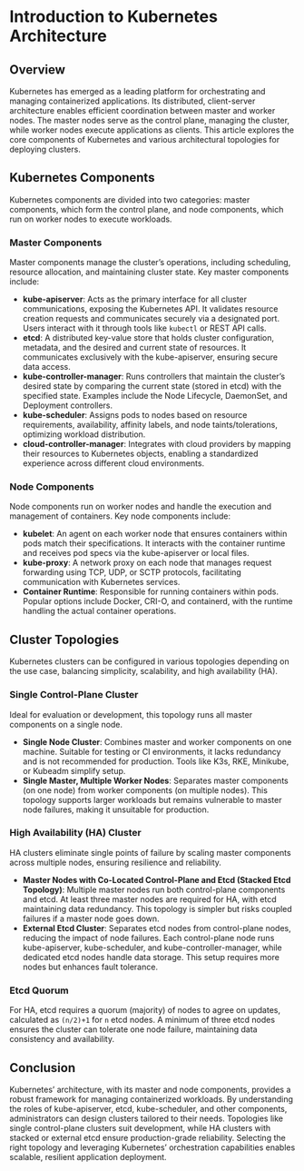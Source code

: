 # Introduction to Kubernetes Architecture

## Overview
Kubernetes has emerged as a leading platform for orchestrating and managing containerized applications. Its distributed, client-server architecture enables efficient coordination between master and worker nodes. The master nodes serve as the control plane, managing the cluster, while worker nodes execute applications as clients. This article explores the core components of Kubernetes and various architectural topologies for deploying clusters.

## Kubernetes Components
Kubernetes components are divided into two categories: master components, which form the control plane, and node components, which run on worker nodes to execute workloads.

### Master Components
Master components manage the cluster’s operations, including scheduling, resource allocation, and maintaining cluster state. Key master components include:

- **kube-apiserver**: Acts as the primary interface for all cluster communications, exposing the Kubernetes API. It validates resource creation requests and communicates securely via a designated port. Users interact with it through tools like `kubectl` or REST API calls.
- **etcd**: A distributed key-value store that holds cluster configuration, metadata, and the desired and current state of resources. It communicates exclusively with the kube-apiserver, ensuring secure data access.
- **kube-controller-manager**: Runs controllers that maintain the cluster’s desired state by comparing the current state (stored in etcd) with the specified state. Examples include the Node Lifecycle, DaemonSet, and Deployment controllers.
- **kube-scheduler**: Assigns pods to nodes based on resource requirements, availability, affinity labels, and node taints/tolerations, optimizing workload distribution.
- **cloud-controller-manager**: Integrates with cloud providers by mapping their resources to Kubernetes objects, enabling a standardized experience across different cloud environments.

### Node Components
Node components run on worker nodes and handle the execution and management of containers. Key node components include:

- **kubelet**: An agent on each worker node that ensures containers within pods match their specifications. It interacts with the container runtime and receives pod specs via the kube-apiserver or local files.
- **kube-proxy**: A network proxy on each node that manages request forwarding using TCP, UDP, or SCTP protocols, facilitating communication with Kubernetes services.
- **Container Runtime**: Responsible for running containers within pods. Popular options include Docker, CRI-O, and containerd, with the runtime handling the actual container operations.

## Cluster Topologies
Kubernetes clusters can be configured in various topologies depending on the use case, balancing simplicity, scalability, and high availability (HA).

### Single Control-Plane Cluster
Ideal for evaluation or development, this topology runs all master components on a single node.

- **Single Node Cluster**: Combines master and worker components on one machine. Suitable for testing or CI environments, it lacks redundancy and is not recommended for production. Tools like K3s, RKE, Minikube, or Kubeadm simplify setup.
- **Single Master, Multiple Worker Nodes**: Separates master components (on one node) from worker components (on multiple nodes). This topology supports larger workloads but remains vulnerable to master node failures, making it unsuitable for production.

### High Availability (HA) Cluster
HA clusters eliminate single points of failure by scaling master components across multiple nodes, ensuring resilience and reliability.

- **Master Nodes with Co-Located Control-Plane and Etcd (Stacked Etcd Topology)**: Multiple master nodes run both control-plane components and etcd. At least three master nodes are required for HA, with etcd maintaining data redundancy. This topology is simpler but risks coupled failures if a master node goes down.
- **External Etcd Cluster**: Separates etcd nodes from control-plane nodes, reducing the impact of node failures. Each control-plane node runs kube-apiserver, kube-scheduler, and kube-controller-manager, while dedicated etcd nodes handle data storage. This setup requires more nodes but enhances fault tolerance.

### Etcd Quorum
For HA, etcd requires a quorum (majority) of nodes to agree on updates, calculated as `(n/2)+1` for `n` etcd nodes. A minimum of three etcd nodes ensures the cluster can tolerate one node failure, maintaining data consistency and availability.

## Conclusion
Kubernetes’ architecture, with its master and node components, provides a robust framework for managing containerized workloads. By understanding the roles of kube-apiserver, etcd, kube-scheduler, and other components, administrators can design clusters tailored to their needs. Topologies like single control-plane clusters suit development, while HA clusters with stacked or external etcd ensure production-grade reliability. Selecting the right topology and leveraging Kubernetes’ orchestration capabilities enables scalable, resilient application deployment.
